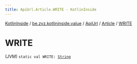 ```yaml
---
title: ApiUrl.Article.WRITE - KotlinInside
---
```


[KotlinInside](../../../index.html) / [be.zvz.kotlininside.value](../../index.html) / [ApiUrl](../index.html) / [Article](index.html) / [WRITE](./-w-r-i-t-e.html)

# WRITE

(JVM) `static val WRITE: `[`String`](https://kotlinlang.org/api/latest/jvm/stdlib/kotlin/-string/index.html)